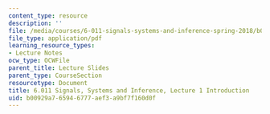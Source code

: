 ```yaml
---
content_type: resource
description: ''
file: /media/courses/6-011-signals-systems-and-inference-spring-2018/b00929a765946777aef3a9bf7f160d0f_MIT6_011S18lec1.pdf
file_type: application/pdf
learning_resource_types:
- Lecture Notes
ocw_type: OCWFile
parent_title: Lecture Slides
parent_type: CourseSection
resourcetype: Document
title: 6.011 Signals, Systems and Inference, Lecture 1 Introduction
uid: b00929a7-6594-6777-aef3-a9bf7f160d0f
---
```


